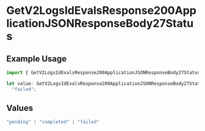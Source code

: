 # GetV2LogsIdEvalsResponse200ApplicationJSONResponseBody27Status

## Example Usage

```typescript
import { GetV2LogsIdEvalsResponse200ApplicationJSONResponseBody27Status } from "orq-poc-typescript-multi-env-version/models/operations";

let value: GetV2LogsIdEvalsResponse200ApplicationJSONResponseBody27Status =
  "failed";
```

## Values

```typescript
"pending" | "completed" | "failed"
```